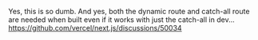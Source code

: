 Yes, this is so dumb. And yes, both the dynamic route and catch-all route are needed when built even if it works with just the catch-all in dev...
https://github.com/vercel/next.js/discussions/50034
